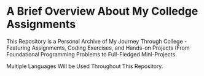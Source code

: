 # A Brief Overview About My Colledge Assignments


This Repository is a Personal Archive of My Journey Through College - Featuring Assignments, Coding Exercises, and Hands-on Projects (From Foundational Programming Problems to Full-Fledged Mini-Projects.


Multiple Languages Will be Used Throughout This Repository.